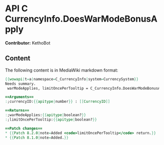 # API C CurrencyInfo.DoesWarModeBonusApply

**Contributor:** KethoBot

## Content

The following content is in MediaWiki markdown format:

```mediawiki
{{wowapi|t=a|namespace=C_CurrencyInfo|system=CurrencySystem}}
Needs summary.
 warModeApplies, limitOncePerTooltip = C_CurrencyInfo.DoesWarModeBonusApply(currencyID)

==Arguments==
:;currencyID:{{apitype|number}} : [[CurrencyID]]

==Returns==
:;warModeApplies:{{apitype|boolean?}}
:;limitOncePerTooltip:{{apitype|boolean?}}

==Patch changes==
* {{Patch 8.2.0|note=Added <code>limitOncePerTooltip</code> return.}}
* {{Patch 8.1.0|note=Added.}}
```